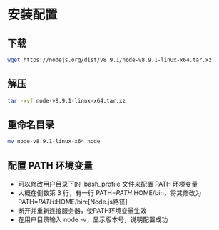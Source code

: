 # 安装配置

## 下载

```bash
wget https://nodejs.org/dist/v8.9.1/node-v8.9.1-linux-x64.tar.xz
```

## 解压

```bash
tar -xvf node-v8.9.1-linux-x64.tar.xz
```

## 重命名目录

```bash
mv node-v8.9.1-linux-x64 node
```

## 配置 PATH 环境变量

* 可以修改用户目录下的 .bash_profile 文件来配置 PATH 环境变量
* 大概在倒数第 3 行，有一行 PATH=$PATH:$HOME/bin，将其修改为 PATH=$PATH:$HOME/bin:[Node.js路径]
* 断开并重新连接服务器，使PATH环境变量生效
* 在用户目录输入 node -v，显示版本号，说明配置成功